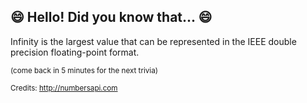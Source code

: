 ## 😄 Hello! Did you know that... 😄
Infinity is the largest value that can be represented in the IEEE double precision floating-point format.

<sup>(come back in 5 minutes for the next trivia)</sup>


<sup>Credits: http://numbersapi.com</sup>
